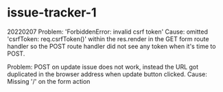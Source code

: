# issue-tracker-1
20220207
Problem: 'ForbiddenError: invalid csrf token'
Cause: omitted 'csrfToken: req.csrfToken()' within the res.render in the GET form route handler so the POST route handler did not see any token when it's time to POST.

Problem: POST on update issue does not work, instead the URL got duplicated in the browser address when update button clicked.
Cause: Missing '/' on the form action
